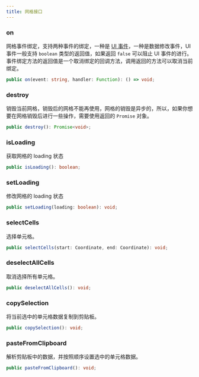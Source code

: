 ```yaml
---
title: 网格接口
---
```


### on

网格事件绑定，支持两种事件的绑定，一种是 [UI 事件](./ui-events)，一种是数据修改事件，UI 事件一般支持 `boolean` 类型的返回值，如果返回 `false` 可以阻止 UI 事件的进行。
事件绑定方法的返回值是一个取消绑定的回调方法，调用返回的方法可以取消当前绑定。

```typescript
public on(event: string, handler: Function): () => void;
```

### destroy

销毁当前网格，销毁后的网格不能再使用，网格的销毁是异步的，所以，如果你想要在网格销毁后进行一些操作，需要使用返回的 `Promise` 对象。

```typescript
public destroy(): Promise<void>;
```

### isLoading

获取网格的 loading 状态

```typescript
public isLoading(): boolean;
```

### setLoading

修改网格的 loading 状态

```typescript
public setLoading(loading: boolean): void;
```

### selectCells

选择单元格。

```typescript
public selectCells(start: Coordinate, end: Coordinate): void;
```

### deselectAllCells

取消选择所有单元格。

```typescript
public deselectAllCells(): void;
```

### copySelection

将当前选中的单元格数据复制到剪贴板。

```typescript
public copySelection(): void;
```

### pasteFromClipboard

解析剪贴板中的数据，并按照顺序设置选中的单元格数据。

```typescript
public pasteFromClipboard(): void;
```
